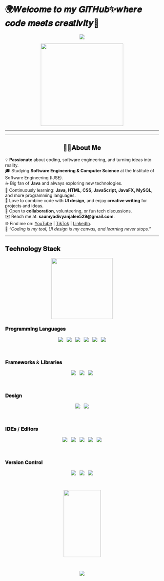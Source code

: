 <h1>🌍𝑾𝒆𝒍𝒄𝒐𝒎𝒆 𝒕𝒐 𝒎𝒚 𝑮𝒊𝑻𝑯𝒖𝒃✨𝒘𝒉𝒆𝒓𝒆 𝒄𝒐𝒅𝒆 𝒎𝒆𝒆𝒕𝒔 𝒄𝒓𝒆𝒂𝒕𝒊𝒗𝒊𝒕𝒚🌈</h1>

<p align="center">
<!-- Animated typing text in pink color -->
<img src="https://readme-typing-svg.herokuapp.com?color=%23FF69B4&size=25&center=true&vCenter=true&width=500&height=75&lines=I'm+Saumya+Divyanjalee;Software+Engineering+Student;Cooking+Projects+&+Coding">
</p>

<p align="center">
<img src="https://media.giphy.com/media/QvpqTCiEcwtvx6wwJK/giphy.gif" width="270" height="270" frameBorder="0" class="giphy-embed" allowFullScreen></img>
</p>

<hr>

 <hr>

<h2 align="center">👩‍💻𝐀𝐛𝐨𝐮𝐭 𝐌𝐞</h2>
<p>
💡 <b>Passionate</b> about coding, software engineering, and turning ideas into reality.<br>
🎓 Studying <b>Software Engineering & Computer Science</b> at the Institute of Software Engineering (IJSE).<br>
☕ Big fan of <b>Java</b> and always exploring new technologies.<br>
🌱 Continuously learning: <b>Java, HTML, CSS, JavaScript, JavaFX, MySQL</b>, and more programming languages.<br>
🎨 Love to combine code with <b>UI design</b>, and enjoy <b>creative writing</b> for projects and ideas.<br>
💬 Open to <b>collaboration</b>, volunteering, or fun tech discussions.<br>
✉️ Reach me at: <b>saumyadivyanjalee529@gmail.com</b>.<br>
🌐 Find me on: <a href="https://www.youtube.com">YouTube</a> | <a href="https://www.tiktok.com">TikTok</a> | <a href="https://www.linkedin.com">LinkedIn</a>.<br>
🚀 <i>“Coding is my tool, UI design is my canvas, and learning never stops.”</i>
</p>

<hr>

## 𝐓𝐞𝐜𝐡𝐧𝐨𝐥𝐨𝐠𝐲 𝐒𝐭𝐚𝐜𝐤

<p align='center'>
<img src="https://media.giphy.com/media/TEnXkcsHrP4YedChhA/giphy.gif" width="200" height="200" frameBorder="0" class="giphy-embed" allowFullScreen></img></p>

### 𝐏𝐫𝐨𝐠𝐫𝐚𝐦𝐦𝐢𝐧𝐠 𝐋𝐚𝐧𝐠𝐮𝐚𝐠𝐞𝐬 
<p align='center'>
<img src="https://img.shields.io/badge/Java-ED8B00?style=for-the-badge&logo=java&logoColor=white">&nbsp;&nbsp;
<img src="https://img.shields.io/badge/JavaFX-0078D7?style=for-the-badge">&nbsp;&nbsp;
<img src="https://img.shields.io/badge/MySQL-005C84?style=for-the-badge&logo=mysql&logoColor=white">&nbsp;&nbsp;
<img src="https://img.shields.io/badge/HTML5-E34F26?style=for-the-badge&logo=html5&logoColor=white">&nbsp;&nbsp;
<img src="https://img.shields.io/badge/CSS3-1572B6?style=for-the-badge&logo=css3&logoColor=white">&nbsp;&nbsp;
<img src="https://img.shields.io/badge/JavaScript-F7DF1E?style=for-the-badge&logo=javascript&logoColor=black">
</p>

<br>

### 𝐅𝐫𝐚𝐦𝐞𝐰𝐨𝐫𝐤𝐬 & 𝐋𝐢𝐛𝐫𝐚𝐫𝐢𝐞𝐬 
<p align='center'>
<img src="https://img.shields.io/badge/Bootstrap-563D7C?style=for-the-badge&logo=bootstrap&logoColor=white">&nbsp;&nbsp;
<img src="https://img.shields.io/badge/Hibernate-59666C?style=for-the-badge">&nbsp;&nbsp;
<img src="https://img.shields.io/badge/JPA-FF6F61?style=for-the-badge">
</p>

<br>

### 𝐃𝐞𝐬𝐢𝐠𝐧 
<p align='center'>
<img src="https://img.shields.io/badge/Figma-F24E1E?style=for-the-badge&logo=figma&logoColor=white">&nbsp;&nbsp;
<img src="https://img.shields.io/badge/Photoshop-31A8FF?style=for-the-badge&logo=adobe-photoshop&logoColor=white">
</p>

<br>

### 𝐈𝐃𝐄𝐬 / 𝐄𝐝𝐢𝐭𝐨𝐫𝐬 
<p align='center'>
<img src="https://img.shields.io/badge/IntelliJ-000000?style=for-the-badge&logo=intellij-idea&logoColor=white">&nbsp;&nbsp;
<img src="https://img.shields.io/badge/VSCode-0078D7?style=for-the-badge&logo=visual-studio-code&logoColor=white">&nbsp;&nbsp;
<img src="https://img.shields.io/badge/Apache%20NetBeans-009639?style=for-the-badge&logo=apache-netbeans&logoColor=white">&nbsp;&nbsp;
<img src="https://img.shields.io/badge/DataGrip-0A0A0A?style=for-the-badge&logo=datagrip&logoColor=white">&nbsp;&nbsp;
<img src="https://img.shields.io/badge/Docker-2496ED?style=for-the-badge&logo=docker&logoColor=white">
</p>

<br>

### 𝐕𝐞𝐫𝐬𝐢𝐨𝐧 𝐂𝐨𝐧𝐭𝐫𝐨𝐥 
<p align='center'>
<img src="https://img.shields.io/badge/Git-F05033?style=for-the-badge&logo=git&logoColor=white">&nbsp;&nbsp;
<img src="https://img.shields.io/badge/GitHub-181717?style=for-the-badge&logo=github&logoColor=white">&nbsp;&nbsp;
<img src="https://img.shields.io/badge/Ubuntu-E95420?style=for-the-badge&logo=ubuntu&logoColor=white">
</p>


 
<br>
<p align='center'>
<img src="https://media.giphy.com/media/XECtl1Fa2k8IKU2987/giphy.gif" width="121" height="220" frameBorder="0" class="giphy-embed" allowFullScreen></img>
</p>
<br>
<p align='center'>
<img src="https://img.shields.io/badge/GitHub-181717?style=for-the-badge&logo=github&logoColor=white">
</p>





 




